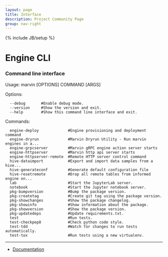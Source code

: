```yaml
---
layout: page
title: Interface
description: Project Community Page
group: nav-right
---
```

<!--
{% comment %}
Licensed to the Apache Software Foundation (ASF) under one or more
contributor license agreements.  See the NOTICE file distributed with
this work for additional information regarding copyright ownership.
The ASF licenses this file to you under the Apache License, Version 2.0
(the "License"); you may not use this file except in compliance with
the License.  You may obtain a copy of the License at

http://www.apache.org/licenses/LICENSE-2.0

Unless required by applicable law or agreed to in writing, software
distributed under the License is distributed on an "AS IS" BASIS,
WITHOUT WARRANTIES OR CONDITIONS OF ANY KIND, either express or implied.
See the License for the specific language governing permissions and
limitations under the License.
{% endcomment %}
-->

{% include JB/setup %}

# Engine CLI

### Command line interface
Usage: marvin [OPTIONS] COMMAND [ARGS]

Options:

```
  --debug       #Enable debug mode.
  --version     #Show the version and exit.
  --help        #Show this command line interface and exit.
```

Commands:

```
  engine-deploy             #Engine provisioning and deployment command
  engine-dryrun             #Marvin Dryrun Utility - Run marvin engines in a...
  engine-grpcserver         #Marvin gRPC engine action server starts
  engine-httpserver         #Marvin http api server starts
  engine-httpserver-remote  #Remote HTTP server control command
  hive-dataimport           #Export and import data samples from a hive...
  hive-generateconf         #Generate default configuration file
  hive-resetremote          #Drop all remote tables from informed engine on...
  lab                       #Start the JupyterLab server.
  notebook                  #Start the Jupyter notebook server.
  pkg-bumpversion           #Bump the package version.
  pkg-createtag             #Create git tag using the package version.
  pkg-showchanges           #Show the package changelog.
  pkg-showinfo              #Show information about the package.
  pkg-showversion           #Show the package version.
  pkg-updatedeps            #Update requirements.txt.
  test                      #Run tests.
  test-checkpep8            #Check python code style.
  test-tdd                  #Watch for changes to run tests automatically.
  test-tox                  #Run tests using a new virtualenv.
```

----

* [Documentation](/marvin-platform-book/ch4_documentation/overview)
